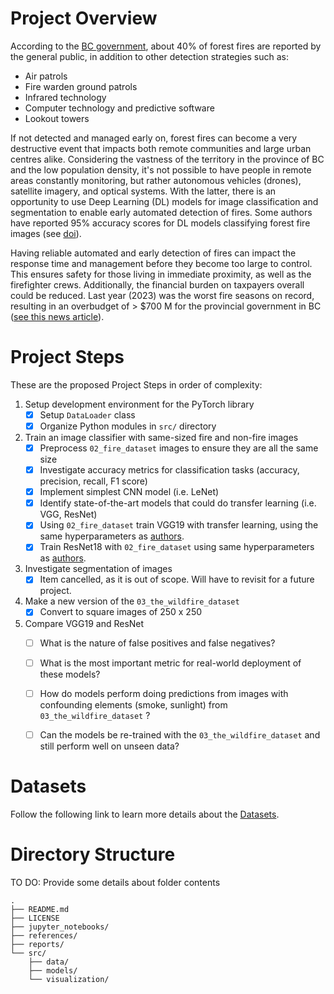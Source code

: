 # Project Overview

According to the [BC government](https://www2.gov.bc.ca/gov/content/safety/wildfire-status/wildfire-response/how-wildfire-is-detected), about 40% of forest fires are reported by the general public, in addition to other detection strategies such as:
- Air patrols
- Fire warden ground patrols
- Infrared technology
- Computer technology and predictive software
- Lookout towers

If not detected and managed early on, forest fires can become a very destructive event that impacts both remote communities and large urban centres alike. Considering the vastness of the territory in the province of BC and the low population density, it's not possible to have people in remote areas constantly monitoring, but rather autonomous vehicles (drones), satellite imagery, and optical systems. With the latter, there is an opportunity to use Deep Learning (DL) models for image classification and segmentation to enable early automated detection of fires. Some authors have reported 95% accuracy scores for DL models classifying forest fire images (see [doi](https://doi.org/10.1155/2022/5358359)).

Having reliable automated and early detection of fires can impact the response time and management before they become too large to control. This ensures safety for those living in immediate proximity, as well as the firefighter crews. Additionally, the financial burden on taxpayers overall could be reduced. Last year (2023) was the worst fire seasons on record, resulting in an overbudget of > $700 M for the provincial government in BC ([see this news article](https://vancouver.citynews.ca/2023/09/27/bc-projected-deficit-2023-q1/)).

# Project Steps

These are the proposed Project Steps in order of complexity:

1. Setup development environment for the PyTorch library
	- [x] Setup `DataLoader` class
	- [x] Organize Python modules in `src/` directory
2. Train an image classifier with same-sized fire and non-fire images
	- [x] Preprocess `02_fire_dataset` images to ensure they are all the same size
	- [x] Investigate accuracy metrics for classification tasks (accuracy, precision, recall, F1 score)
	- [x] Implement simplest CNN model (i.e. LeNet)
	- [x] Identify state-of-the-art models that could do transfer learning (i.e. VGG, ResNet)
	- [x] Using `02_fire_dataset` train VGG19 with transfer learning, using the same hyperparameters as [authors](https://doi.org/10.1155/2022/5358359). 
	- [x] Train ResNet18 with `02_fire_dataset` using same hyperparameters as [authors](https://doi.org/10.1155/2022/5358359). 
3. Investigate segmentation of images
	- [x] Item cancelled, as it is out of scope. Will have to revisit for a future project.
4. Make a new version of the `03_the_wildfire_dataset`
	- [x] Convert to square images of 250 x 250
5. Compare VGG19 and ResNet
	- [ ] What is the nature of false positives and false negatives?
	- [ ] What is the most important metric for real-world deployment of these models?
	- [ ] How do models perform doing predictions from images with confounding elements (smoke, sunlight) from `03_the_wildfire_dataset` ?
	- [ ] Can the models be re-trained with the `03_the_wildfire_dataset` and still perform well on unseen data?


# Datasets

Follow the following link to learn more details about the [Datasets](https://github.com/bcrodrigo/capstone_project/blob/main/references/Dataset_Details.md).

# Directory Structure

TO DO: Provide some details about folder contents

```nohighlight
.
├── README.md
├── LICENSE
├── jupyter_notebooks/
├── references/
├── reports/
└── src/
    ├── data/
    ├── models/
    └── visualization/
```

